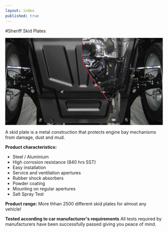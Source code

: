 ```yaml
---
layout: index
published: true
---
```


#Sheriff Skid Plates

<img src="/images/mainskid.jpg" align="center">

A skid plate is a metal construction that protects engine bay mechanisms from damage, dust and mud.

**Product characteristics:**
* Steel / Aluminium
* High corrosion resistance (840 hrs SST)
* Easy installation
* Service and ventilation apertures
* Rubber shock absorbers
* Powder coating
* Mounting on regular apertures
* Salt Spray Test

**Product range:**
More thhan 2500 different skid plates for almost any vehicle!

**Tested according to car manufacturer's requirements**
All tests required by manufacturers have been successfully passed giving you peace of mind.